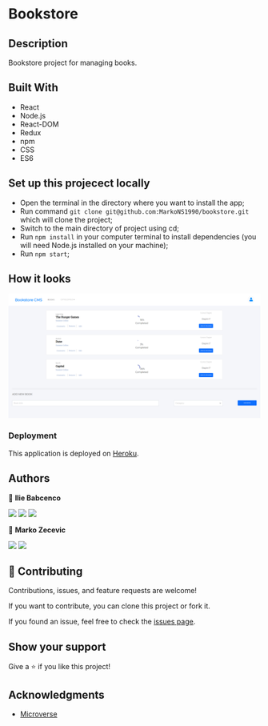 # Bookstore

## Description

Bookstore project for managing books.

## Built With

- React
- Node.js
- React-DOM
- Redux
- npm
- CSS
- ES6

## Set up this projecect locally

- Open the terminal in the directory where you want to install the app;
- Run command `git clone git@github.com:MarkoNS1990/bookstore.git` which will clone the project;
- Switch to the main directory of project using cd;
- Run `npm install` in your computer terminal to install dependencies (you will need Node.js installed on your machine);
- Run `npm start`;

## How it looks


![](src/assets/ss.png)


### Deployment

This application is deployed on [Heroku](https://best-bookstore.herokuapp.com/).

## Authors

👤 **Ilie Babcenco**

[![](https://img.shields.io/badge/GitHub-100000?style=for-the-badge&logo=github&logoColor=white)](https://github.com/iliebabcenco) [![](https://img.shields.io/badge/LinkedIn-0077B5?style=for-the-badge&logo=linkedin&logoColor=white)](https://www.linkedin.com/in/ilie-babcenco-72459a1b1/) [![](https://img.shields.io/badge/Twitter-1DA1F2?style=for-the-badge&logo=twitter&logoColor=white)](https://twitter.com/BabcencoIlie)

👤 **Marko Zecevic**

[![](https://img.shields.io/badge/GitHub-100000?style=for-the-badge&logo=github&logoColor=white)](https://github.com/MarkoNS1990) [![](https://img.shields.io/badge/LinkedIn-0077B5?style=for-the-badge&logo=linkedin&logoColor=white)](https://www.linkedin.com/in/zecevicmarko/) 

## 🤝 Contributing

Contributions, issues, and feature requests are welcome!

If you want to contribute, you can clone this project or fork it.

If you found an issue, feel free to check the [issues page](https://github.com/MarkoNS1990/bookstore/issues).

## Show your support

Give a ⭐️ if you like this project!

## Acknowledgments

- [Microverse](https://www.microverse.org/)